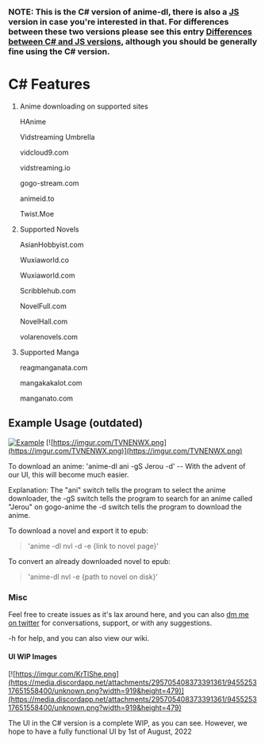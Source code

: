 ### NOTE: This is the C# version of anime-dl, there is also a [JS](https://github.com/vrienstudios/anime-dl/tree/JS) version in case you're interested in that. For differences between these two versions please see this entry [Differences between C# and JS versions](https://github.com/vrienstudios/anime-dl/wiki/Differences-between-C%23-and-JS-versions), although you should be generally fine using the C# version.


# C# Features

1. Anime downloading on supported sites
	
	  HAnime
	
	  Vidstreaming Umbrella
	
	  vidcloud9.com
		
	  vidstreaming.io
		
	  gogo-stream.com
		
	  animeid.to
	
	  Twist.Moe

2. Supported Novels

	AsianHobbyist.com
	
	Wuxiaworld.co
	
	Wuxiaworld.com
	
	Scribblehub.com
	
	NovelFull.com

	NovelHall.com
	
	volarenovels.com
	
3. Supported Manga
	
	reagmanganata.com
	
	mangakakalot.com
	
	manganato.com

## Example Usage (outdated)

[![Example](https://img.youtube.com/vi/YgfuUqdk1fw/0.jpg)](https://www.youtube.com/watch?v=YgfuUqdk1fw)
[![https://imgur.com/TVNENWX.png](https://imgur.com/TVNENWX.png)](https://imgur.com/TVNENWX.png)

To download an anime:
'anime-dl ani -gS Jerou -d' -- With the advent of our UI, this will become much easier.

Explanation: 
The "ani" switch tells the program to select the anime downloader, the -gS switch tells the program to search for an anime called "Jerou" on gogo-anime the -d switch tells the program to download the anime.


To download a novel and export it to epub:
>'anime -dl nvl -d -e {link to novel page}'

To convert an already downloaded novel to epub:
> 'anime-dl nvl -e {path to novel on disk}'

### Misc
Feel free to create issues as it's lax around here, and you can also [dm me on twitter](https://twitter.com/shujiandou "dm me on twitter") for conversations, support, or with any suggestions.


-h for help, and you can also view our wiki.

#### UI WIP Images
[![https://imgur.com/KrTlShe.png](https://media.discordapp.net/attachments/295705408373391361/945525317651558400/unknown.png?width=919&height=479)](https://media.discordapp.net/attachments/295705408373391361/945525317651558400/unknown.png?width=919&height=479)

The UI in the C# version is a complete WIP, as you can see. However, we hope to have a fully functional UI by 1st of August, 2022
